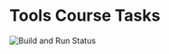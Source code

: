 # Tools Course Tasks

![Build and Run Status](https://github.com/IlyaMuravjov/mm-tools-course/actions/workflows/build-and-run.yml/badge.svg)
